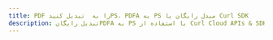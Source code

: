 ---title: PDF را به  تبدیل کنیدPS، PDFA به PS مبدل رایگان یا Curl SDKdescription: تبدیل رایگانPDFA به PS با استفاده از Curl Cloud APIs & SDK همچنین اسناد PDF را در Cloud ایجاد، ویرایش و رندر کنید.---